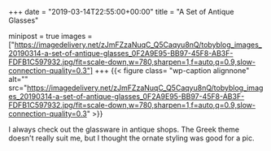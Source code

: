 +++
date = "2019-03-14T22:55:00+00:00"
title = "A Set of Antique Glasses"

minipost = true
images = ["https://imagedelivery.net/zJmFZzaNuqC_Q5Caqyu8nQ/tobyblog_images_20190314-a-set-of-antique-glasses_0F2A9E95-BB97-45F8-AB3F-FDFB1C597932.jpg/fit=scale-down,w=780,sharpen=1,f=auto,q=0.9,slow-connection-quality=0.3"]
+++
{{< figure class= "wp-caption alignnone" alt="" src="https://imagedelivery.net/zJmFZzaNuqC_Q5Caqyu8nQ/tobyblog_images_20190314-a-set-of-antique-glasses_0F2A9E95-BB97-45F8-AB3F-FDFB1C597932.jpg/fit=scale-down,w=780,sharpen=1,f=auto,q=0.9,slow-connection-quality=0.3" >}}

I always check out the glassware in antique shops. The Greek theme doesn't really suit me, but I thought the ornate styling was good for a pic.
